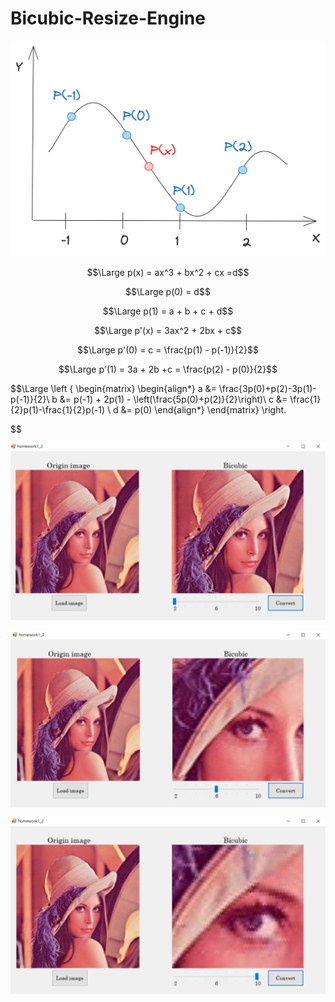 # Bicubic-Resize-Engine
![Bicubic](https://github.com/kerong2002/Bicubic-Resize-Engine/blob/main/test.png)

$$\Large p(x) = ax^3 + bx^2 + cx =d$$

$$\Large p(0) = d$$

$$\Large p(1) = a + b + c + d$$

$$\Large p'(x) = 3ax^2 + 2bx + c$$

$$\Large p'(0) = c = \frac{p(1) - p(-1)}{2}$$

$$\Large p'(1) = 3a + 2b +c = \frac{p(2) - p(0)}{2}$$

$$\Large
\left \{
\begin{matrix}
\begin{align*}
a &= \frac{3p(0)+p(2)-3p(1)-p(-1)}{2}\\
b &= p(-1) + 2p(1) - \left(\frac{5p(0)+p(2)}{2}\right)\\
c &= \frac{1}{2}p(1)-\frac{1}{2}p(-1) \\
d &= p(0)
\end{align*}
\end{matrix}
\right.

$$





![Bicubic x2](https://github.com/kerong2002/Bicubic-Resize-Engine/raw/main/bicubic_x2.PNG)

![Bicubic x6](https://github.com/kerong2002/Bicubic-Resize-Engine/raw/main/bicubic_x6.PNG)

![Bicubic x10](https://github.com/kerong2002/Bicubic-Resize-Engine/raw/main/bicubic_x10.PNG)
